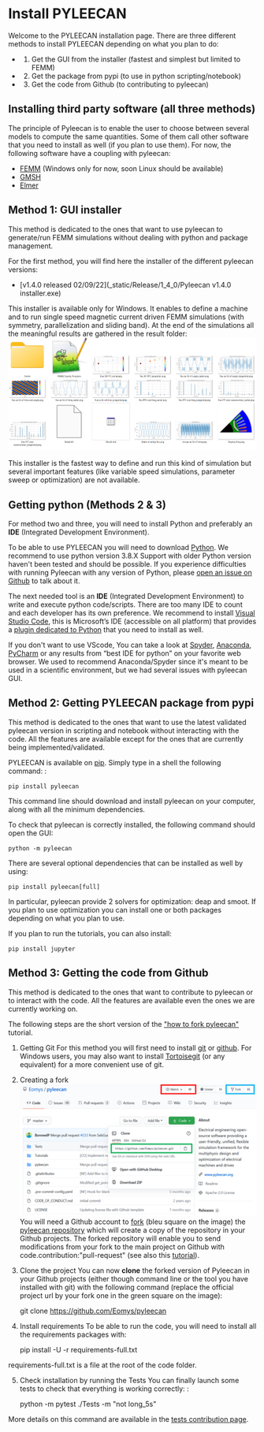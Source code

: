Install PYLEECAN
================

Welcome to the PYLEECAN installation page. There are three different methods to
install PYLEECAN depending on what you plan to do:

- 1) Get the GUI from the installer (fastest and simplest  but limited to FEMM)
- 2) Get the package from pypi (to use in python scripting/notebook)
- 3) Get the code from Github (to contributing to pyleecan)

Installing third party software (all three methods)
---------------------------------------------------

The principle of Pyleecan is to enable the user to choose between
several models to compute the same quantities. Some of them call other
software that you need to install as well (if you plan to use them). For
now, the following software have a coupling with pyleecan:

-   [FEMM](http://www.femm.info/wiki/Download) (Windows only for now, soon Linux should be available)
-   [GMSH](http://gmsh.info/)
-   [Elmer](http://www.elmerfem.org/blog/)

Method 1: GUI installer
-----------------------
This method is dedicated to the ones that want to use pyleecan to generate/run FEMM simulations without dealing with python and package management.

For the first method, you will find here the installer of the different pyleecan versions:

- [v1.4.0 released 02/09/22](_static/Release/1_4_0/Pyleecan v1.4.0 installer.exe)

This installer is available only for Windows. It enables to define a machine and to run single speed magnetic current driven FEMM simulations (with symmetry, parallelization and sliding band). At the end of the simulations all the meaningful results are gathered in the result folder:
![](_static/Simu_GUI_Results.png)

This installer is the fastest way to define and run this kind of simulation but several important features (like variable speed simulations, parameter sweep or optimization) are not available.

Getting python (Methods 2 & 3)
------------------------------
For method two and three, you will need to install Python and preferably an **IDE** (Integrated Development Environment).

To be able to use PYLEECAN you will need to download
[Python](https://www.python.org/downloads/). We recommend to use python version 3.8.X
Support with older Python version haven't been tested and should be possible. If you experience difficulties with running
Pyleecan with any version of Python, please [open an issue on
Github](https://github.com/Eomys/pyleecan/issues) to talk about it.

The next needed tool is an **IDE** (Integrated Development Environment) to write and execute python code/scripts.
There are too many IDE to count and each developer has its own
preference. We recommend to install [Visual Studio Code](https://code.visualstudio.com/docs/python/python-tutorial), this
is Microsoft’s IDE (accessible on all platform) that provides a [plugin
dedicated to Python](https://code.visualstudio.com/docs/python/python-tutorial) that you need to install as well. 

If you don't want to use VScode, You can take a look at [Spyder](https://docs.spyder-ide.org/index.html), [Anaconda](https://www.anaconda.com/distribution/), [PyCharm](https://www.jetbrains.com/fr-fr/pycharm/) or any results from “best IDE for
python” on your favorite web browser. 
We used to recommend Anaconda/Spyder since it's meant to be used in a scientific environment, but we had several issues with pyleecan GUI.

Method 2: Getting PYLEECAN package from pypi
--------------------------------------------
This method is dedicated to the ones that want to use the latest validated pyleecan version in scripting and notebook without interacting with the code.
All the features are available except for the ones that are currently being implemented/validated.

PYLEECAN is available on [pip](https://pypi.org/project/pip/). Simply
type in a shell the following command: :

    pip install pyleecan

This command line should download and install pyleecan on your computer,
along with all the minimum dependencies.

To check that pyleecan is correctly installed, the following command should open the GUI:

    python -m pyleecan 

There are several optional dependencies that can be installed as well by using:

    pip install pyleecan[full]

In particular, pyleecan provide 2 solvers for optimization: deap and smoot. If you plan to use optimization you can install one or both packages depending on what you plan to use.

If you plan to run the tutorials, you can also install:

    pip install jupyter

Method 3: Getting the code from Github
--------------------------------------
This method is dedicated to the ones that want to contribute to pyleecan or to interact with the code.
All the features are available even the ones we are currently working on. 

The following steps are the short version of the ["how to fork pyleecan"](fork.pyleecan.md) tutorial.
1) Getting Git
For this method you will first need to install
[git](https://git-scm.com/) or [github](https://desktop.github.com/).
For Windows users, you may also want to install
[Tortoisegit](https://tortoisegit.org/download/) (or any equivalent) for
a more convenient use of git. 

2) Creating a fork
![](_static/github_get_code.PNG)
You will need a Github account to
[fork](https://help.github.com/en/articles/fork-a-repo) (bleu square on
the image) the [pyleecan repository](https://github.com/Eomys/pyleecan)
which will create a copy of the repository in your Github projects. The
forked repository will enable you to send
modifications from your fork to the main project on Github with
code.contribution:"pull-request" (see also this [tutorial](integrate.contribution.md)).

3) Clone the project
You can now **clone** the forked version of Pyleecan in your Github projects (either though command line or the tool you have
installed with git) with the following command (replace the official project url by your fork one in the green square on the
image):

    git clone https://github.com/Eomys/pyleecan

4) Install requirements
To be able to run the code, you will need to install all the requirements packages with:

    pip install -U -r requirements-full.txt

requirements-full.txt is a file at the root of the code folder.

5) Check installation by running the Tests
You can finally launch some tests to check that everything is working
correctly: :

    python -m pytest ./Tests -m "not long_5s"

More details on this command are available in the [tests contribution page](test.contribution.md).
